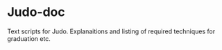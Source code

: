 # Judo-doc
Text scripts for Judo. Explanaitions and listing of required techniques for graduation etc.
